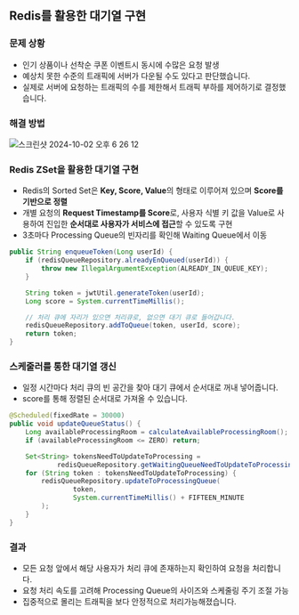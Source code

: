 ## Redis를 활용한 대기열 구현

### 문제 상황
- 인기 상품이나 선착순 쿠폰 이벤트시 동시에 수많은 요청 발생
- 예상치 못한 수준의 트래픽에 서버가 다운될 수도 있다고 판단했습니다.
- 실제로 서버에 요청하는 트래픽의 수를 제한해서 트래픽 부하를 제어하기로 결정했습니다.

### 해결 방법

![스크린샷 2024-10-02 오후 6 26 12](https://github.com/user-attachments/assets/9295177d-007b-41d3-8e0b-9fd05228976a)


### Redis ZSet을 활용한 대기열 구현

- Redis의 Sorted Set은 **Key, Score, Value**의 형태로 이루어져 있으며 **Score를 기반으로 정렬**
- 개별 요청의 **Request Timestamp를 Score**로, 사용자 식별 키 값을 Value로 사용하여 진입한 **순서대로 사용자가 서비스에 접근**할 수 있도록 구현
- 3초마다 Processing Queue의 빈자리를 확인해 Waiting Queue에서 이동

```java
public String enqueueToken(Long userId) {
    if (redisQueueRepository.alreadyEnQueued(userId)) {
        throw new IllegalArgumentException(ALREADY_IN_QUEUE_KEY);
    }

    String token = jwtUtil.generateToken(userId);
    Long score = System.currentTimeMillis();

    // 처리 큐에 자리가 있으면 처리큐로, 없으면 대기 큐로 들어갑니다.
    redisQueueRepository.addToQueue(token, userId, score);
    return token;
}
```

### 스케줄러를 통한 대기열 갱신
- 일정 시간마다 처리 큐의 빈 공간을 찾아 대기 큐에서 순서대로 꺼내 넣어줍니다.
- score를 통해 정렬된 순서대로 가져올 수 있습니다.
```java
@Scheduled(fixedRate = 30000)
public void updateQueueStatus() {
    Long availableProcessingRoom = calculateAvailableProcessingRoom();
    if (availableProcessingRoom <= ZERO) return;

    Set<String> tokensNeedToUpdateToProcessing =
            redisQueueRepository.getWaitingQueueNeedToUpdateToProcessing(availableProcessingRoom.intValue());
    for (String token : tokensNeedToUpdateToProcessing) {
        redisQueueRepository.updateToProcessingQueue(
                token,
                System.currentTimeMillis() + FIFTEEN_MINUTE
        );
    }
}
```

### 결과
- 모든 요청 앞에서 해당 사용자가 처리 큐에 존재하는지 확인하여 요청을 처리합니다.
- 요청 처리 속도를 고려해 Processing Queue의 사이즈와 스케줄링 주기 조절 가능
- 집중적으로 몰리는 트래픽을 보다 안정적으로 처리가능해졌습니다.
